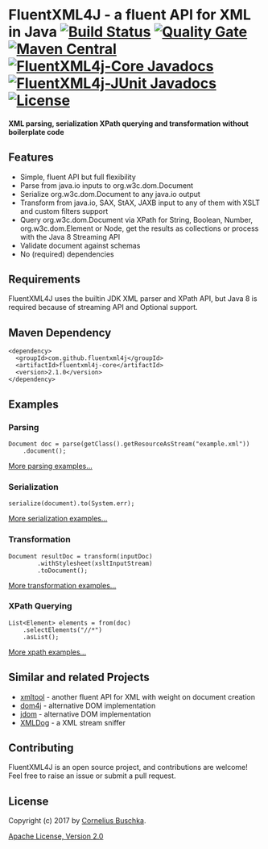 # FluentXML4J - a fluent API for XML in Java [![Build Status](https://travis-ci.org/fluentxml4j/fluentxml4j.svg?branch=master)](https://travis-ci.org/fluentxml4j/fluentxml4j) [![Quality Gate](https://sonarqube.com/api/badges/gate?key=com.github.fluentxml4j:fluentxml4j)](https://sonarcloud.io/dashboard?id=com.github.fluentxml4j%3Afluentxml4j) [![Maven Central](https://img.shields.io/maven-central/v/com.github.fluentxml4j/fluentxml4j-core.svg)](https://search.maven.org/#search%7Cga%7C1%7Cfluentxml4j-core) [![FluentXML4j-Core Javadocs](http://javadoc.io/badge/com.github.fluentxml4j/fluentxml4j-core.svg)](http://javadoc.io/doc/com.github.fluentxml4j/fluentxml4j-core) [![FluentXML4j-JUnit Javadocs](http://javadoc.io/badge/com.github.fluentxml4j/fluentxml4j-junit.svg)](http://javadoc.io/doc/com.github.fluentxml4j/fluentxml4j-junit) [![License](https://img.shields.io/badge/License-Apache%202.0-blue.svg)](https://www.apache.org/licenses/LICENSE-2.0.txt)

#### XML parsing, serialization XPath querying and transformation without boilerplate code

## Features
* Simple, fluent API but full flexibility
* Parse from java.io inputs to org.w3c.dom.Document
* Serialize org.w3c.dom.Document to any java.io output
* Transform from java.io, SAX, StAX, JAXB input to any of them
  with XSLT and custom filters support
* Query org.w3c.dom.Document via XPath for String, Boolean, Number, org.w3c.dom.Element or Node,
  get the results as collections or process with the Java 8 Streaming API
* Validate document against schemas
* No (required) dependencies

## Requirements
FluentXML4J uses the builtin JDK XML parser and XPath API, but Java 8 is required because of streaming API and Optional support.

## Maven Dependency

```
<dependency>
  <groupId>com.github.fluentxml4j</groupId>
  <artifactId>fluentxml4j-core</artifactId>
  <version>2.1.0</version>
</dependency>
```

## Examples

### Parsing
```
Document doc = parse(getClass().getResourceAsStream("example.xml"))
    .document();
```

[More parsing examples...](doc/examples/parsing-examples.md)


### Serialization
```
serialize(document).to(System.err);
```

[More serialization examples...](doc/examples/serialization-examples.md)

### Transformation
```
Document resultDoc = transform(inputDoc)
        .withStylesheet(xsltInputStream)
        .toDocument();
```

[More transformation examples...](doc/examples/transformation-examples.md)

### XPath Querying
```
List<Element> elements = from(doc)
    .selectElements("//*")
    .asList();
```

[More xpath examples...](doc/examples/xpath-examples.md)

## Similar and related Projects
* [xmltool](http://code.mycila.com/xmltool) - another fluent API for XML with weight on document creation
* [dom4j](https://dom4j.github.io/) - alternative DOM implementation
* [jdom](http://www.jdom.org/) - alternative DOM implementation
* [XMLDog](https://code.google.com/archive/p/jlibs/wikis/XMLDog.wiki) - a XML stream sniffer

## Contributing
FluentXML4J is an open source project, and contributions are welcome! Feel free to raise an issue or submit a pull request.

## License
Copyright (c) 2017 by [Cornelius Buschka](https://github.com/cbuschka).

[Apache License, Version 2.0](license)
